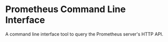 # Prometheus Command Line Interface

A command line interface tool to query the Prometheus server's HTTP API.
